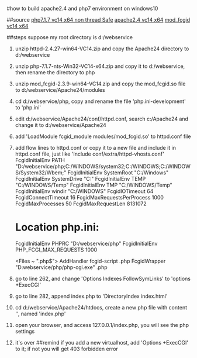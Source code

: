 #how to build apache2.4 and php7 environment on windows10

##source
[php7.1.7 vc14 x64 non thread Safe](http://windows.php.net/downloads/releases/php-7.1.7-nts-Win32-VC14-x64.zip)
[apache2.4 vc14 x64](https://www.apachelounge.com/download/VC14/binaries/httpd-2.4.27-win64-VC14.zip)
[mod_fcgid vc14 x64](https://www.apachelounge.com/download/VC14/modules/mod_fcgid-2.3.9-win64-VC14.zip)

##steps
suppose my root directory is d:/webservice
1. unzip httpd-2.4.27-win64-VC14.zip and copy the Apache24 directory to d:/webservice
2. unzip php-7.1.7-nts-Win32-VC14-x64.zip and copy it to d:/webservice, then rename the directory to php
3. unzip mod_fcgid-2.3.9-win64-VC14.zip and copy the mod_fcgid.so file to d:/webservice/Apache24/modules
4. cd d:/webservice/php, copy and rename the file 'php.ini-development' to 'php.ini'
5. edit d:/webservice/Apache24/conf/httpd.conf, search c:/Apache24 and change it to d:/webservice/Apache24
6. add 'LoadModule fcgid_module modules/mod_fcgid.so' to httpd.conf file
7. add flow lines to httpd.conf or copy it to a new file and include it in httpd.conf file, just like 'Include conf/extra/httpd-vhosts.conf'
   FcgidInitialEnv PATH "D:/webservice/php;C:/WINDOWS/system32;C:/WINDOWS;C:/WINDOWS/System32/Wbem;"
   FcgidInitialEnv SystemRoot "C:/Windows"
   FcgidInitialEnv SystemDrive "C:"
   FcgidInitialEnv TEMP "C:/WINDOWS/Temp"
   FcgidInitialEnv TMP "C:/WINDOWS/Temp"
   FcgidInitialEnv windir "C:/WINDOWS"
   FcgidIOTimeout 64
   FcgidConnectTimeout 16
   FcgidMaxRequestsPerProcess 1000 
   FcgidMaxProcesses 50 
   FcgidMaxRequestLen 8131072
   # Location php.ini:
   FcgidInitialEnv PHPRC "D:/webservice/php"
   FcgidInitialEnv PHP_FCGI_MAX_REQUESTS 1000

   <Files ~ "\.php$">
     AddHandler fcgid-script .php
     FcgidWrapper "D:webservice/php/php-cgi.exe" .php
   </Files>
8. go to line 262, and change 'Options Indexes FollowSymLinks' to 'options +ExecCGI'
9. go to line 282, append index.php to 'DirectoryIndex index.html'
10. cd d:/webservice/Apache24/htdocs, create a new php file with content '<?php phpinfo(); ?>', named 'index.php'
11. open your browser, and access 127.0.0.1/index.php, you will see the php settings
12. it`s over
##remind
if you add a new virtualhost, add 'Options +ExecCGI' to it; if not you will get 403 forbidden error